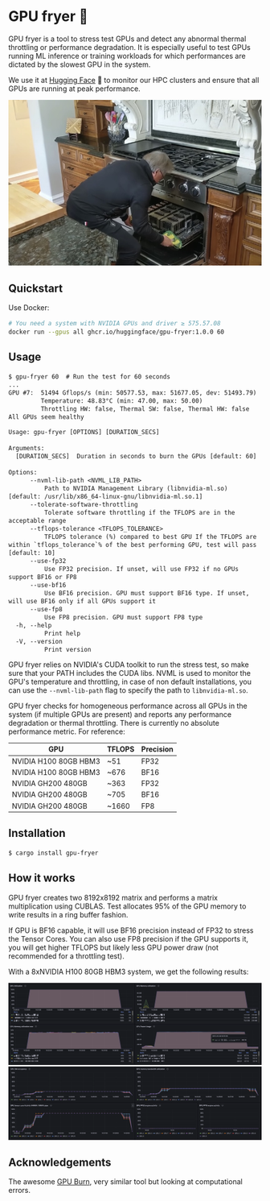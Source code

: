 # GPU fryer 🍳

GPU fryer is a tool to stress test GPUs and detect any abnormal thermal throttling or performance degradation.
It is especially useful to test GPUs running ML inference or training workloads for which
performances are dictated by the slowest GPU in the system.

We use it at [Hugging Face](https://huggingface.co) 🤗 to monitor our HPC clusters and ensure that all GPUs are running at peak performance.

![cooking.jpg](./assets/cooking.jpg)

## Quickstart

Use Docker:

```bash
# You need a system with NVIDIA GPUs and driver ≥ 575.57.08
docker run --gpus all ghcr.io/huggingface/gpu-fryer:1.0.0 60
```

## Usage

```
$ gpu-fryer 60  # Run the test for 60 seconds
...
GPU #7:  51494 Gflops/s (min: 50577.53, max: 51677.05, dev: 51493.79)
         Temperature: 48.83°C (min: 47.00, max: 50.00)
         Throttling HW: false, Thermal SW: false, Thermal HW: false
All GPUs seem healthy
```

```
Usage: gpu-fryer [OPTIONS] [DURATION_SECS]

Arguments:
  [DURATION_SECS]  Duration in seconds to burn the GPUs [default: 60]

Options:
      --nvml-lib-path <NVML_LIB_PATH>
          Path to NVIDIA Management Library (libnvidia-ml.so) [default: /usr/lib/x86_64-linux-gnu/libnvidia-ml.so.1]
      --tolerate-software-throttling
          Tolerate software throttling if the TFLOPS are in the acceptable range
      --tflops-tolerance <TFLOPS_TOLERANCE>
          TFLOPS tolerance (%) compared to best GPU If the TFLOPS are within `tflops_tolerance`% of the best performing GPU, test will pass [default: 10]
      --use-fp32
          Use FP32 precision. If unset, will use FP32 if no GPUs support BF16 or FP8
      --use-bf16
          Use BF16 precision. GPU must support BF16 type. If unset, will use BF16 only if all GPUs support it
      --use-fp8
          Use FP8 precision. GPU must support FP8 type
  -h, --help
          Print help
  -V, --version
          Print version
```

GPU fryer relies on NVIDIA's CUDA toolkit to run the stress test, so make sure
that your PATH includes the CUDA libs.
NVML is used to monitor the GPU's temperature and throttling, in case of non default
installations, you can use the `--nvml-lib-path` flag to specify the path to `libnvidia-ml.so`.

GPU fryer checks for homogeneous performance across all GPUs in the system (if multiple GPUs are present) and reports
any performance degradation or thermal throttling.
There is currently no absolute performance metric. For reference:

| GPU                   | TFLOPS | Precision |
|-----------------------|--------|-----------|
| NVIDIA H100 80GB HBM3 | ~51    | FP32      |
| NVIDIA H100 80GB HBM3 | ~676   | BF16      |
| NVIDIA GH200 480GB    | ~363   | FP32      |
| NVIDIA GH200 480GB    | ~705   | BF16      |
| NVIDIA GH200 480GB    | ~1660  | FP8       |

## Installation

```bash
$ cargo install gpu-fryer
```

## How it works

GPU fryer creates two 8192x8192 matrix and performs a matrix multiplication using CUBLAS.
Test allocates 95% of the GPU memory to write results in a ring buffer fashion.

If GPU is BF16 capable, it will use BF16 precision instead of FP32 to stress the Tensor Cores.
You can also use FP8 precision if the GPU supports it, you will get higher TFLOPS but likely less GPU power draw (not
recommended for a throttling test).

With a 8xNVIDIA H100 80GB HBM3 system, we get the following results:

![utilization.png](assets/utilization.png)
![tensorcores.png](assets/tensorcores.png)

## Acknowledgements

The awesome [GPU Burn](https://github.com/wilicc/gpu-burn), very similar tool but looking at computational errors.